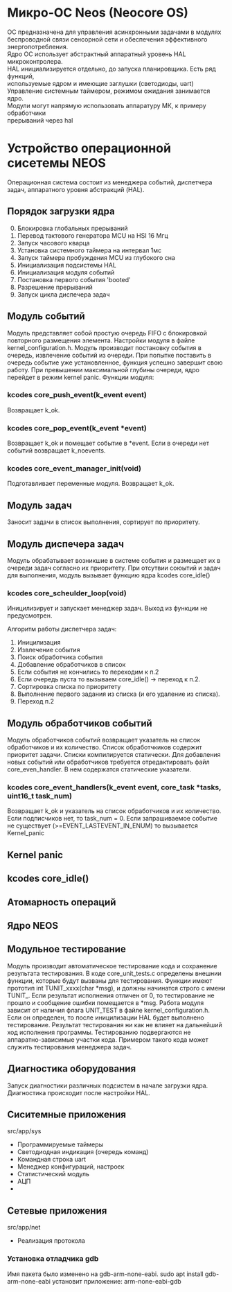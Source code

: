 
# Микро-ОС Neos (Neocore OS)  

ОС предназначена для управления асинхронными задачами в модулях беспроводной связи сенсорной сети и обеспечения эффективного энергопотребления.          
Ядро ОС использует абстрактный аппаратный уровень HAL микроконтролера.    
HAL инициализируется отдельно, до запуска планировщика. Есть ряд функций,    
используемые ядром и имеющие заглушки (светодиоды, uart)                     
Управление системным таймером, режимом ожидания занимается ядро.                                                                             
Модули могут напрямую использовать аппаратуру МК, к примеру обработчики      
прерываний через hal


# Устройство операционной сисетемы NEOS

Операционная система состоит из менеджера событий, диспетчера задач, аппаратного уровня абстракций (HAL). 

## Порядок загрузки ядра
0. Блокировка глобальных прерываний
1. Перевод тактового генератора MCU на HSI 16 Мгц
2. Запуск часового кварца
3. Установка системного таймера на интервал 1мс
4. Запуск таймера пробуждения MCU из глубокого сна
5. Инициализация подсистемы HAL
6. Инициализация модуля событий
7. Постановка первого события 'booted'
8. Разрешение прерываний
9. Запуск цикла диспечера задач

## Модуль событий
Модуль представляет собой простую очередь FIFO с блокировкой повторного размещения элемента. Настройки модуля в файле kernel_configuration.h.
Модуль производит постановку события в очередь, извлечение событий из очереди.
При попытке поставить в очередь событие уже установленное, функция успешно завершит свою работу. При превышении максимальной глубины очереди, ядро перейдет в режим kernel panic.
Функции модуля:

### kcodes core_push_event(k_event event)
Возвращает k_ok. 

### kcodes core_pop_event(k_event *event)
Возвращает k_ok и помещает событие в *event.
Если в очереди нет событий возвращает k_noevents.

### kcodes core_event_manager_init(void)
Подготавливает переменные модуля.
Возвращает k_ok.    

## Модуль задач
Заносит задачи в список выполнения, сортирует по приоритету.


## Модуль диспечера задач
Модуль обрабатывает возникшие в системе события и размещает их в очереди задач согласно их приоритету. При отсутвии союытий и задач для выполнения, модуль вызывает функцию ядра kcodes core_idle() 

### kcodes core_scheulder_loop(void)
Иницилизирует и запускает менеджер задач.
Выход из функции не предусмотрен.

Алгоритм работы диспетчера задач:
1. Иницилизация
2. Извлечение события
3. Поиск обработчика события
4. Добавление обработчиков в список
5. Если события не кончились то переходим к п.2
6. Если очередь пуста то вызываем core_idle() -> переход к п.2.
6. Сортировка списка по приоритету
7. Выполнение первого задания из списка (и его удаление из списка).
8. Переход п.2

## Модуль обработчиков событий
Модуль обработчиков событий возвращает указатель на список обработчиков и
их количество. Список обработчкиков содержит приоритет задачи. Списки компилируется статически. 
Для добавления новых событий или обработчиков требуется отредактировать
файл core_even_handler. В нем содержатся статические указатели.


### kcodes core_event_handlers(k_event event, core_task *tasks, uint16_t task_num)
Возвращает k_ok и указатель на список обработчиков и их количество.
Если подписчиков нет, то task_num = 0.
Если запрашиваемое событие не существует (>=EVENT_LASTEVENT_IN_ENUM)
то вызывается Kernel_panic

## Kernel panic

## kcodes core_idle()

## Атомарность операций

##  Ядро NEOS

## Модульное тестирование
Модуль производит автоматическое тестирование кода и сохранение результата тестирования.
В коде core_unit_tests.c определены внешнии функции, которые будут вызваны
для тестирования. Функции имеют прототип int TUNIT_xxxx(char *msg), и должны начинатся строго с имени TUNIT_. Если результат исполнения отличен от 0, то тестирование не прошло и сообщение ошибки помещается в *msg.
Работа модуля зависит от наличия флага UNIT_TEST в файле kernel_configuration.h.
Если он определен, то после иницилизации HAL будет выполнено тестирование.
Результат тестирования ни как не влияет на дальнейший ход исполнения программы.
Тестированию подвергаются не аппаратно-зависимые участки кода. Примером
такого кода может служить тестирования менеджера задач.

## Диагностика оборудования
Запуск диагностики различных подсистем в начале загрузки ядра.
Диагностика происходит после настройки HAL.


## Сиситемные приложения
src/app/sys
 - Программируемые таймеры
 - Светодиодная индикация (очередь команд)
 - Командная строка uart
 - Менеджер конфигураций, настроек
 - Статистический модуль
 - АЦП
 - 

## Сетевые приложения
src/app/net
 - Реализация протокола



### Установка отладчика gdb
Имя пакета было изменено на gdb-arm-none-eabi.
sudo apt install gdb-arm-none-eabi
установит приложение:
arm-none-eabi-gdb